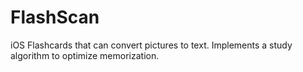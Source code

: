FlashScan
=========

iOS Flashcards that can convert pictures to text. Implements a study algorithm to optimize memorization.

